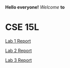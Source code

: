**Hello everyone!**
*Welcome* **to** 
# CSE 15L

[Lab 1 Report](lab1report/lab1.md)

[Lab 2 Report](lab2report/lab2report.md)

[Lab 3 Report](lab3report/lab3report.md)
